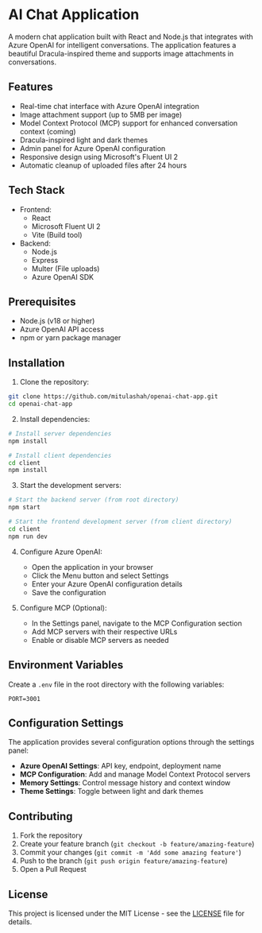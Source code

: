 # AI Chat Application

A modern chat application built with React and Node.js that integrates with Azure OpenAI for intelligent conversations. The application features a beautiful Dracula-inspired theme and supports image attachments in conversations.

## Features

- Real-time chat interface with Azure OpenAI integration
- Image attachment support (up to 5MB per image)
- Model Context Protocol (MCP) support for enhanced conversation context (coming)
- Dracula-inspired light and dark themes
- Admin panel for Azure OpenAI configuration
- Responsive design using Microsoft's Fluent UI 2
- Automatic cleanup of uploaded files after 24 hours

## Tech Stack

- Frontend:
  - React
  - Microsoft Fluent UI 2
  - Vite (Build tool)
- Backend:
  - Node.js
  - Express
  - Multer (File uploads)
  - Azure OpenAI SDK

## Prerequisites

- Node.js (v18 or higher)
- Azure OpenAI API access
- npm or yarn package manager

## Installation

1. Clone the repository:
```bash
git clone https://github.com/mitulashah/openai-chat-app.git
cd openai-chat-app
```

2. Install dependencies:
```bash
# Install server dependencies
npm install

# Install client dependencies
cd client
npm install
```

3. Start the development servers:
```bash
# Start the backend server (from root directory)
npm start

# Start the frontend development server (from client directory)
cd client
npm run dev
```

4. Configure Azure OpenAI:
   - Open the application in your browser
   - Click the Menu button and select Settings
   - Enter your Azure OpenAI configuration details
   - Save the configuration

5. Configure MCP (Optional):
   - In the Settings panel, navigate to the MCP Configuration section
   - Add MCP servers with their respective URLs
   - Enable or disable MCP servers as needed

## Environment Variables

Create a `.env` file in the root directory with the following variables:
```
PORT=3001
```

## Configuration Settings

The application provides several configuration options through the settings panel:

- **Azure OpenAI Settings**: API key, endpoint, deployment name
- **MCP Configuration**: Add and manage Model Context Protocol servers
- **Memory Settings**: Control message history and context window
- **Theme Settings**: Toggle between light and dark themes

## Contributing

1. Fork the repository
2. Create your feature branch (`git checkout -b feature/amazing-feature`)
3. Commit your changes (`git commit -m 'Add some amazing feature'`)
4. Push to the branch (`git push origin feature/amazing-feature`)
5. Open a Pull Request

## License

This project is licensed under the MIT License - see the [LICENSE](LICENSE) file for details.